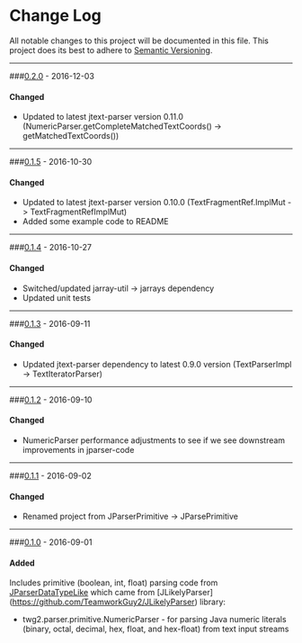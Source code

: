 # Change Log
All notable changes to this project will be documented in this file.
This project does its best to adhere to [Semantic Versioning](http://semver.org/).


--------
###[0.2.0](N/A) - 2016-12-03
#### Changed
* Updated to latest jtext-parser version 0.11.0 (NumericParser.getCompleteMatchedTextCoords() -> getMatchedTextCoords())


--------
###[0.1.5](https://github.com/TeamworkGuy2/JParsePrimitive/commit/55b8ae6e92de7c1748d686cc70481ff49ac96094) - 2016-10-30
#### Changed
* Updated to latest jtext-parser version 0.10.0 (TextFragmentRef.ImplMut -> TextFragmentRefImplMut)
* Added some example code to README


--------
###[0.1.4](https://github.com/TeamworkGuy2/JParsePrimitive/commit/d8137c07484afb4bc63b7713ba18a8c4334a7360) - 2016-10-27
#### Changed
* Switched/updated jarray-util -> jarrays dependency
* Updated unit tests


--------
###[0.1.3](https://github.com/TeamworkGuy2/JParsePrimitive/commit/2b72e70ba474b922d6812f373eada5afa5b1a6ae) - 2016-09-11
#### Changed
* Updated jtext-parser dependency to latest 0.9.0 version (TextParserImpl -> TextIteratorParser)


--------
###[0.1.2](https://github.com/TeamworkGuy2/JParsePrimitive/commit/f4fafc577b7c9f3d117bb50ae1ea90f06d55c543) - 2016-09-10
#### Changed
* NumericParser performance adjustments to see if we see downstream improvements in jparser-code


--------
###[0.1.1](https://github.com/TeamworkGuy2/JParsePrimitive/commit/4efa8373c385dc9eee922f1bf3a0007e3caeb146) - 2016-09-02
#### Changed
* Renamed project from JParserPrimitive -> JParsePrimitive


--------
###[0.1.0](https://github.com/TeamworkGuy2/JParsePrimitive/commit/c551ac5c5ecef328f228ac945b53b831fd55b47f) - 2016-09-01
#### Added
Includes primitive (boolean, int, float) parsing code from [JParserDataTypeLike](https://github.com/TeamworkGuy2/JParserDataTypeLike) which came from [JLikelyParser] (https://github.com/TeamworkGuy2/JLikelyParser) library:
* twg2.parser.primitive.NumericParser - for parsing Java numeric literals (binary, octal, decimal, hex, float, and hex-float) from text input streams
